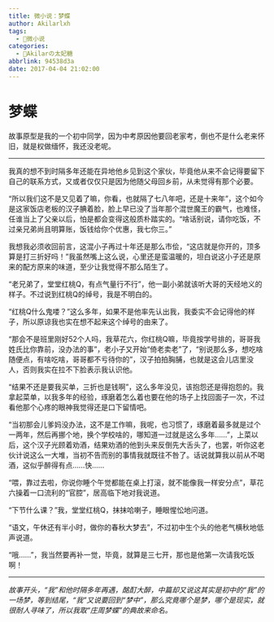 ```yaml
---
title: 微小说：梦蝶
author: Akilarlxh
tags:
  - 📝微小说
categories:
  - 🍰Akilarの太妃糖
abbrlink: 94538d3a
date: 2017-04-04 21:02:00
---
```

# 梦蝶

 故事原型是我的一个初中同学，因为中考原因他要回老家考，倒也不是什么老来怀旧，就是权做缅怀，我还没老呢。

---


我真的想不到时隔多年还能在异地他乡见到这个家伙，毕竟他从来不会记得要留下自己的联系方式，又或者仅仅只是因为他随父母回乡前，从未觉得有那个必要。

“所以我们这不是又见着了嘛，你看，也就隔了七八年吧，还是十来年”，这个如今是这家饭店老板的汉子腆着脸，脸上早已没了当年那个混世魔王的霸气，也难怪，任谁当上了父亲以后，怕是都会变得这般质朴踏实的。“啥话别说，请你吃饭，不过亲兄弟尚且明算账，饭钱给你个优惠，我七你三。”

我想我必须收回前言，这混小子再过十年还是那么市侩，“这店就是你开的，顶多算是打三折好吗！”我虽然嘴上这么说，心里还是蛮温暖的，坦白说这小子还是原来的配方原来的味道，至少让我觉得不那么陌生了。

“老兄弟了，堂堂红桃Q，有点气量行不行”，他一副小弟就该听大哥的天经地义的样子。不过说到红桃Q的绰号，我是不明白的。

“红桃Q什么鬼喽？”这么多年，如果不是他率先认出我，我委实不会记得他的样子，所以原谅我也实在想不起来这个绰号的由来了。

“那会不是班里刚好52个人吗，我草花六，你红桃Q嘛，毕竟按学号排的，哥哥我姓氏比你靠前，没办法的事”，老小子又开始“倚老卖老”了，“别说那么多，想吃啥随便点，有啥吃啥，哥哥都不亏待你的”，汉子拍拍胸脯，也就是这会儿店里没人，否则我实在拉不下脸表示我认识他。

“结果不还是要我买单，三折也是钱啊”，这么多年没见，该抱怨还是得抱怨的。我拿起菜单，以我多年的经验，琢磨着怎么着也要在他的场子上找回面子一次，不过看他那个心疼的眼神我觉得还是口下留情吧。

“当初那会儿爹妈没办法，这不是工作嘛，我呢，也习惯了，琢磨着最多就是过个一两年，然后再挪个地，换个学校啥的，哪知道一过就是这么多年……”，上菜以后，这个汉子光顾着劝酒，结果劝酒的他到头来反倒先大舌头了，也罢，听你这老伙计说这么一大堆，当初不告而别的事情我就既往不咎了。话说就算我以前从不喝酒，这似乎醉得有点……快……

“喂，靠过去啦，你说你睡个午觉都能在桌上打滚，就不能像我一样安分点”，草花六操着一口流利的“官腔”，居高临下地对我说道。

“下节什么课？”我，堂堂红桃Q，抹抹哈喇子，睡眼惺忪地问道。

“语文，午休还有半小时，做你的春秋大梦去”，不过初中生个头的他老气横秋地低声说道。

“哦……”，我当然要再补一觉，毕竟，就算是三七开，那也是他第一次请我吃饭啊！

---
*故事开头，“我”和他时隔多年再遇，酩酊大醉，中篇却又说这其实是初中的“我”的一场梦，等到结尾，“我”又说要回到“梦中”，那么究竟哪个是梦，哪个是现实，就很耐人寻味了，所以我取“庄周梦蝶”的典故来命名。*
